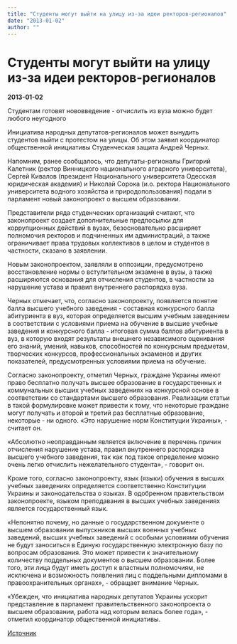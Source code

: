 ```yaml
---
title: "Студенты могут выйти на улицу из-за идеи ректоров-регионалов"
date: "2013-01-02"
author: ""
---
```


# Студенты могут выйти на улицу из-за идеи ректоров-регионалов

**2013-01-02** 

Студентам готовят нововведение - отчислить из вуза можно будет любого неугодного

Инициатива народных депутатов-регионалов может вынудить студентов выйти с протестом на улицы. Об этом заявил координатор общественной инициативы Студенческая защита Андрей Черных.

Напомним, ранее сообщалось, что депутаты-регионалы Григорий Калетник (ректор Винницкого национального аграрного университета), Сергей Кивалов (президент Национального университета Одесская юридическая академия) и Николай Сорока (и.о. ректора Национального университета водного хозяйства и природопользования) подали в парламент новый законопроект о высшем образовании.

Представители ряда студенческих организаций считают, что законопроект создает дополнительные предпосылки для коррупционных действий в вузах, безосновательно расширяет полномочия ректоров и подчиненных им администраций, а также ограничивает права трудовых коллективов в целом и студентов в частности, сказано в заявлении.

Новым законопроектом, заявляли в оппозиции, предусмотрено восстановление нормы о вступительном экзамене в вузы, а также расширяются основания для отчисления студентов, в частности за нарушение устава и правил внутреннего распорядка вуза.

Черных отмечает, что, согласно законопроекту, появляется понятие балла высшего учебного заведения - составная конкурсного балла абитуриента в вуз, которая определяется высшим учебным заведением в соответствии с условиями приема на обучение в высшие учебные заведения и конкурсного балла - итоговая сумма баллов абитуриента в вуз, в которую входят результаты внешнего независимого оценивания его знаний, умений, навыков, способностей по конкурсным предметам, творческих конкурсов, профессиональных экзаменов и других показателей, предусмотренных условиями приема на обучение.

Согласно законопроекту, отметил Черных, граждане Украины имеют право бесплатно получать высшее образование в государственных и коммунальных высших учебных заведениях на конкурсной основе в соответствии со стандартами высшего образования. Реализации статьи в такой формулировке может привести к тому, что некоторые граждане могут получать и второй и третий раз бесплатные образование, некоторые - ни одного. «Это нарушение норм Конституции Украины», - считает он.

«Абсолютно неоправданным является включение в перечень причин отчисления нарушение устава, правил внутреннего распорядка высшего учебного заведения, так как под такое определение можно очень легко отчислить нежелательного студента», - говорит он.

Кроме того, согласно законопроекту, язык (языки) обучения в высших учебных заведениях определяется соответственно Конституции Украины и законодательства о языках. В одобренном правительством законопроекте, языком преподавания в высших учебных заведениях является государственный язык.

«Непонятно почему, но данные о государственном документе о высшем образовании выпускников высших военных учебных заведений, высших учебных заведений с особыми условиями обучения не будут заноситься в Единую государственную электронную базу по вопросам образования. Это может привести к значительному количеству поддельных документов о высшем образовании. Более того, эти лица будут иметь доступ к властным полномочиям, не исключена и возможность появления лиц с поддельными дипломами в правоохранительных органах», - обращает внимание Черных.

«Убежден, что инициатива народных депутатов Украины ускорит представление в парламент правительственного законопроекта о высшем образовании, работа над которым велась более года», - отметил координатор общественной инициативы.

[Источник](http://news.liga.net/news/politics/791075-studenty_mogut_vyyti_na_ulitsu_iz_za_idei_rektorov_regionalov.htm)